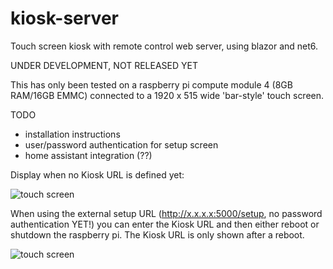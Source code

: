 # kiosk-server

Touch screen kiosk with remote control web server, using blazor and net6.

UNDER DEVELOPMENT, NOT RELEASED YET

This has only been tested on a raspberry pi compute module 4 (8GB RAM/16GB EMMC) connected to a 1920 x 515 wide 'bar-style' touch screen.

TODO
- installation instructions
- user/password authentication for setup screen
- home assistant integration (??)

Display when no Kiosk URL is defined yet:

![touch screen](https://i.imgur.com/bTQtqSe.png)

When using the external setup URL (http://x.x.x.x:5000/setup, no password authentication YET!) you can enter the Kiosk URL and then either reboot or shutdown the raspberry pi.
The Kiosk URL is only shown after a reboot.

![touch screen](https://i.imgur.com/2aVKkbq.png)

